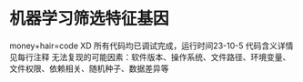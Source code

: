 # 机器学习筛选特征基因
money+hair=code XD
所有代码均已调试完成，运行时间23-10-5
代码含义详情见每行注释
无法复现的可能因素：软件版本、操作系统、文件路径、环境变量、文件权限、依赖相关、随机种子、数据差异等
